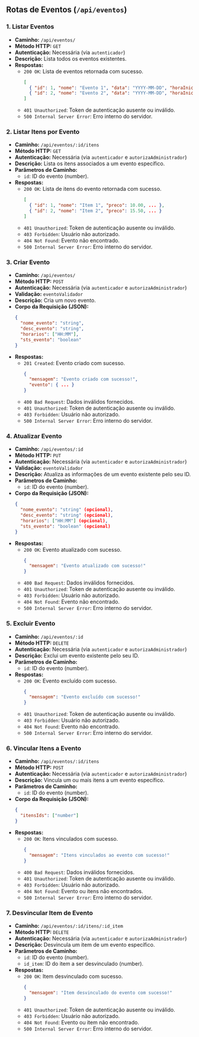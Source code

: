 ## Rotas de Eventos (`/api/eventos`)

### 1. Listar Eventos
- **Caminho:** `/api/eventos/`
- **Método HTTP:** `GET`
- **Autenticação:** Necessária (via `autenticador`)
- **Descrição:** Lista todos os eventos existentes.
- **Respostas:**
  - `200 OK`: Lista de eventos retornada com sucesso.
    ```json
    [
      { "id": 1, "nome": "Evento 1", "data": "YYYY-MM-DD", "horaInicio": "HH:MM", "horaFim": "HH:MM", ... },
      { "id": 2, "nome": "Evento 2", "data": "YYYY-MM-DD", "horaInicio": "HH:MM", "horaFim": "HH:MM", ... }
    ]
    ```
  - `401 Unauthorized`: Token de autenticação ausente ou inválido.
  - `500 Internal Server Error`: Erro interno do servidor.

### 2. Listar Itens por Evento
- **Caminho:** `/api/eventos/:id/itens`
- **Método HTTP:** `GET`
- **Autenticação:** Necessária (via `autenticador` e `autorizaAdministrador`)
- **Descrição:** Lista os itens associados a um evento específico.
- **Parâmetros de Caminho:**
  - `id`: ID do evento (number).
- **Respostas:**
  - `200 OK`: Lista de itens do evento retornada com sucesso.
    ```json
    [
      { "id": 1, "nome": "Item 1", "preco": 10.00, ... },
      { "id": 2, "nome": "Item 2", "preco": 15.50, ... }
    ]
    ```
  - `401 Unauthorized`: Token de autenticação ausente ou inválido.
  - `403 Forbidden`: Usuário não autorizado.
  - `404 Not Found`: Evento não encontrado.
  - `500 Internal Server Error`: Erro interno do servidor.

### 3. Criar Evento
- **Caminho:** `/api/eventos/`
- **Método HTTP:** `POST`
- **Autenticação:** Necessária (via `autenticador` e `autorizaAdministrador`)
- **Validação:** `eventoValidador`
- **Descrição:** Cria um novo evento.
- **Corpo da Requisição (JSON):**
  ```json
  {
    "nome_evento": "string",
    "desc_evento": "string",
    "horarios": ["HH:MM"],
    "sts_evento": "boolean"
  }
  ```
- **Respostas:**
  - `201 Created`: Evento criado com sucesso.
    ```json
    {
      "mensagem": "Evento criado com sucesso!",
      "evento": { ... }
    }
    ```
  - `400 Bad Request`: Dados inválidos fornecidos.
  - `401 Unauthorized`: Token de autenticação ausente ou inválido.
  - `403 Forbidden`: Usuário não autorizado.
  - `500 Internal Server Error`: Erro interno do servidor.

### 4. Atualizar Evento
- **Caminho:** `/api/eventos/:id`
- **Método HTTP:** `PUT`
- **Autenticação:** Necessária (via `autenticador` e `autorizaAdministrador`)
- **Validação:** `eventoValidador`
- **Descrição:** Atualiza as informações de um evento existente pelo seu ID.
- **Parâmetros de Caminho:**
  - `id`: ID do evento (number).
- **Corpo da Requisição (JSON):**
  ```json
  {
    "nome_evento": "string" (opcional),
    "desc_evento": "string" (opcional),
    "horarios": ["HH:MM"] (opcional),
    "sts_evento": "boolean" (opcional)
  }
  ```
- **Respostas:**
  - `200 OK`: Evento atualizado com sucesso.
    ```json
    {
      "mensagem": "Evento atualizado com sucesso!"
    }
    ```
  - `400 Bad Request`: Dados inválidos fornecidos.
  - `401 Unauthorized`: Token de autenticação ausente ou inválido.
  - `403 Forbidden`: Usuário não autorizado.
  - `404 Not Found`: Evento não encontrado.
  - `500 Internal Server Error`: Erro interno do servidor.

### 5. Excluir Evento
- **Caminho:** `/api/eventos/:id`
- **Método HTTP:** `DELETE`
- **Autenticação:** Necessária (via `autenticador` e `autorizaAdministrador`)
- **Descrição:** Exclui um evento existente pelo seu ID.
- **Parâmetros de Caminho:**
  - `id`: ID do evento (number).
- **Respostas:**
  - `200 OK`: Evento excluído com sucesso.
    ```json
    {
      "mensagem": "Evento excluído com sucesso!"
    }
    ```
  - `401 Unauthorized`: Token de autenticação ausente ou inválido.
  - `403 Forbidden`: Usuário não autorizado.
  - `404 Not Found`: Evento não encontrado.
  - `500 Internal Server Error`: Erro interno do servidor.

### 6. Vincular Itens a Evento
- **Caminho:** `/api/eventos/:id/itens`
- **Método HTTP:** `POST`
- **Autenticação:** Necessária (via `autenticador` e `autorizaAdministrador`)
- **Descrição:** Vincula um ou mais itens a um evento específico.
- **Parâmetros de Caminho:**
  - `id`: ID do evento (number).
- **Corpo da Requisição (JSON):**
  ```json
  {
    "itensIds": ["number"]
  }
  ```
- **Respostas:**
  - `200 OK`: Itens vinculados com sucesso.
    ```json
    {
      "mensagem": "Itens vinculados ao evento com sucesso!"
    }
    ```
  - `400 Bad Request`: Dados inválidos fornecidos.
  - `401 Unauthorized`: Token de autenticação ausente ou inválido.
  - `403 Forbidden`: Usuário não autorizado.
  - `404 Not Found`: Evento ou itens não encontrados.
  - `500 Internal Server Error`: Erro interno do servidor.

### 7. Desvincular Item de Evento
- **Caminho:** `/api/eventos/:id/itens/:id_item`
- **Método HTTP:** `DELETE`
- **Autenticação:** Necessária (via `autenticador` e `autorizaAdministrador`)
- **Descrição:** Desvincula um item de um evento específico.
- **Parâmetros de Caminho:**
  - `id`: ID do evento (number).
  - `id_item`: ID do item a ser desvinculado (number).
- **Respostas:**
  - `200 OK`: Item desvinculado com sucesso.
    ```json
    {
      "mensagem": "Item desvinculado do evento com sucesso!"
    }
    ```
  - `401 Unauthorized`: Token de autenticação ausente ou inválido.
  - `403 Forbidden`: Usuário não autorizado.
  - `404 Not Found`: Evento ou item não encontrado.
  - `500 Internal Server Error`: Erro interno do servidor.

